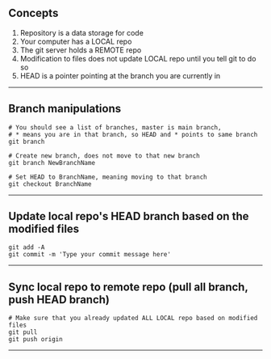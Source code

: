 Concepts
---
1. Repository is a data storage for code
2. Your computer has a LOCAL repo
3. The git server holds a REMOTE repo
4. Modification to files does not update LOCAL repo until you tell git to do so
5. HEAD is a pointer pointing at the branch you are currently in

---

Branch manipulations
---
```
# You should see a list of branches, master is main branch,
# * means you are in that branch, so HEAD and * points to same branch
git branch

# Create new branch, does not move to that new branch
git branch NewBranchName

# Set HEAD to BranchName, meaning moving to that branch
git checkout BranchName
```

---

Update local repo's HEAD branch based on the modified files
---
```
git add -A
git commit -m 'Type your commit message here'
```

---

Sync local repo to remote repo (pull all branch, push HEAD branch)
---
```
# Make sure that you already updated ALL LOCAL repo based on modified files
git pull
git push origin
```
---
